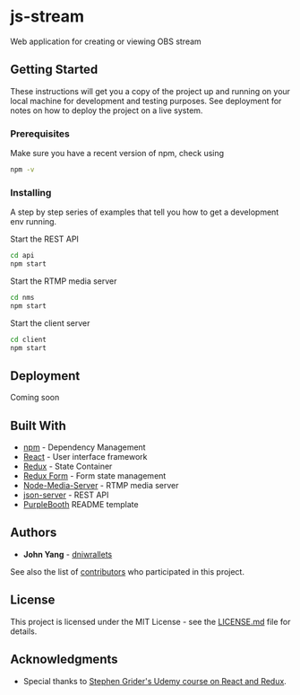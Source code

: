 # js-stream

Web application for creating or viewing OBS stream

## Getting Started

These instructions will get you a copy of the project up and running on your local machine for development and testing purposes. See deployment for notes on how to deploy the project on a live system.

### Prerequisites

Make sure you have a recent version of npm, check using

```bash
npm -v
```

### Installing

A step by step series of examples that tell you how to get a development env running.

Start the REST API

```bash
cd api
npm start
```

Start the RTMP media server

```bash
cd nms
npm start
```

Start the client server

```bash
cd client
npm start
```

## Deployment

Coming soon

## Built With

* [npm](https://www.npmjs.com/) - Dependency Management
* [React](https://reactjs.org/) - User interface framework
* [Redux](https://redux.js.org/) - State Container
* [Redux Form](https://redux-form.com/) - Form state management
* [Node-Media-Server](https://github.com/illuspas/Node-Media-Server) - RTMP media server
* [json-server](https://github.com/typicode/json-server) - REST API
* [PurpleBooth](https://github.com/PurpleBooth) README template

## Authors

* **John Yang** - [dniwrallets](https://github.com/dniwrallets)

See also the list of [contributors](https://github.com/dniwrallets/js-stream/contributors) who participated in this project.

## License

This project is licensed under the MIT License - see the [LICENSE.md](LICENSE.md) file for details.

## Acknowledgments

* Special thanks to [Stephen Grider's Udemy course on React and Redux](https://www.udemy.com/course/react-redux/).
